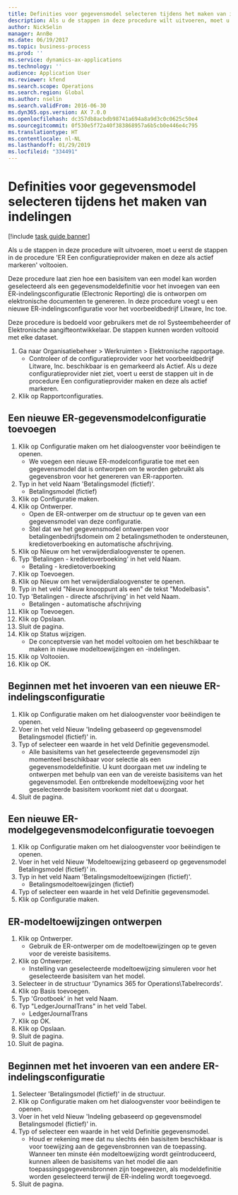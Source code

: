 ```yaml
---
title: Definities voor gegevensmodel selecteren tijdens het maken van indelingen
description: Als u de stappen in deze procedure wilt uitvoeren, moet u eerst de stappen in de procedure 'ER Een configuratieprovider maken en deze als actief markeren' voltooien.
author: NickSelin
manager: AnnBe
ms.date: 06/19/2017
ms.topic: business-process
ms.prod: ''
ms.service: dynamics-ax-applications
ms.technology: ''
audience: Application User
ms.reviewer: kfend
ms.search.scope: Operations
ms.search.region: Global
ms.author: nselin
ms.search.validFrom: 2016-06-30
ms.dyn365.ops.version: AX 7.0.0
ms.openlocfilehash: dc357db8acbdb98741a694a8a9d3c0c0625c50e4
ms.sourcegitcommit: 0f530e5f72a40f383868957a6b5cb0e446e4c795
ms.translationtype: HT
ms.contentlocale: nl-NL
ms.lasthandoff: 01/29/2019
ms.locfileid: "334491"
---
```

# <a name="select-data-model-definitions-when-you-create-formats"></a>Definities voor gegevensmodel selecteren tijdens het maken van indelingen

[!include [task guide banner](../../includes/task-guide-banner.md)]

Als u de stappen in deze procedure wilt uitvoeren, moet u eerst de stappen in de procedure 'ER Een configuratieprovider maken en deze als actief markeren' voltooien. 

Deze procedure laat zien hoe een basisitem van een model kan worden geselecteerd als een gegevensmodeldefinitie voor het invoegen van een ER-indelingsconfiguratie (Electronic Reporting) die is ontworpen om elektronische documenten te genereren. In deze procedure voegt u een nieuwe ER-indelingsconfiguratie voor het voorbeeldbedrijf Litware, Inc toe. 

Deze procedure is bedoeld voor gebruikers met de rol Systeembeheerder of Elektronische aangifteontwikkelaar. De stappen kunnen worden voltooid met elke dataset.

1. Ga naar Organisatiebeheer > Werkruimten > Elektronische rapportage.
    * Controleer of de configuratieprovider voor het voorbeeldbedrijf Litware, Inc. beschikbaar is en gemarkeerd als Actief. Als u deze configuratieprovider niet ziet, voert u eerst de stappen uit in de procedure Een configuratieprovider maken en deze als actief markeren.  
2. Klik op Rapportconfiguraties.

## <a name="add-a-new-er-data-model-configuration"></a>Een nieuwe ER-gegevensmodelconfiguratie toevoegen
1. Klik op Configuratie maken om het dialoogvenster voor beëindigen te openen.
    * We voegen een nieuwe ER-modelconfiguratie toe met een gegevensmodel dat is ontworpen om te worden gebruikt als gegevensbron voor het genereren van ER-rapporten.  
2. Typ in het veld Naam 'Betalingsmodel (fictief)'.
    * Betalingsmodel (fictief)  
3. Klik op Configuratie maken.
4. Klik op Ontwerper.
    * Open de ER-ontwerper om de structuur op te geven van een gegevensmodel van deze configuratie.  
    * Stel dat we het gegevensmodel ontwerpen voor betalingenbedrijfsdomein om 2 betalingsmethoden te ondersteunen, kredietoverboeking en automatische afschrijving.  
5. Klik op Nieuw om het verwijderdialoogvenster te openen.
6. Typ 'Betalingen - kredietoverboeking' in het veld Naam.
    * Betaling - kredietoverboeking  
7. Klik op Toevoegen.
8. Klik op Nieuw om het verwijderdialoogvenster te openen.
9. Typ in het veld "Nieuw knooppunt als een" de tekst "Modelbasis".
10. Typ 'Betalingen - directe afschrijving' in het veld Naam.
    * Betalingen - automatische afschrijving  
11. Klik op Toevoegen.
12. Klik op Opslaan.
13. Sluit de pagina.
14. Klik op Status wijzigen.
    * De conceptversie van het model voltooien om het beschikbaar te maken in nieuwe modeltoewijzingen en -indelingen.  
15. Klik op Voltooien.
16. Klik op OK.

## <a name="start-to-enter-a-new-er-format-configuration"></a>Beginnen met het invoeren van een nieuwe ER-indelingsconfiguratie
1. Klik op Configuratie maken om het dialoogvenster voor beëindigen te openen.
2. Voer in het veld Nieuw 'Indeling gebaseerd op gegevensmodel Betalingsmodel (fictief)' in.
3. Typ of selecteer een waarde in het veld Definitie gegevensmodel.
    * Alle basisitems van het geselecteerde gegevensmodel zijn momenteel beschikbaar voor selectie als een gegevensmodeldefinitie. U kunt doorgaan met uw indeling te ontwerpen met behulp van een van de vereiste basisitems van het gegevensmodel. Een ontbrekende modeltoewijzing voor het geselecteerde basisitem voorkomt niet dat u doorgaat.  
4. Sluit de pagina.

## <a name="add-a-new-er-model-mapping-configuration"></a>Een nieuwe ER-modelgegevensmodelconfiguratie toevoegen
1. Klik op Configuratie maken om het dialoogvenster voor beëindigen te openen.
2. Voer in het veld Nieuw 'Modeltoewijzing gebaseerd op gegevensmodel Betalingsmodel (fictief)' in.
3. Typ in het veld Naam 'Betalingsmodeltoewijzingen (fictief)'.
    * Betalingsmodeltoewijzingen (fictief)  
4. Typ of selecteer een waarde in het veld Definitie gegevensmodel.
5. Klik op Configuratie maken.

## <a name="design-er-model-mappings"></a>ER-modeltoewijzingen ontwerpen
1. Klik op Ontwerper.
    * Gebruik de ER-ontwerper om de modeltoewijzingen op te geven voor de vereiste basisitems.  
2. Klik op Ontwerper.
    * Instelling van geselecteerde modeltoewijzing simuleren voor het geselecteerde basisitem van het model.  
3. Selecteer in de structuur 'Dynamics 365 for Operations\Tabelrecords'.
4. Klik op Basis toevoegen.
5. Typ 'Grootboek' in het veld Naam.
6. Typ "LedgerJournalTrans" in het veld Tabel.
    * LedgerJournalTrans  
7. Klik op OK.
8. Klik op Opslaan.
9. Sluit de pagina.
10. Sluit de pagina.

## <a name="start-to-enter-another-new-er-format-configuration"></a>Beginnen met het invoeren van een andere ER-indelingsconfiguratie
1. Selecteer 'Betalingsmodel (fictief)' in de structuur.
2. Klik op Configuratie maken om het dialoogvenster voor beëindigen te openen.
3. Voer in het veld Nieuw 'Indeling gebaseerd op gegevensmodel Betalingsmodel (fictief)' in.
4. Typ of selecteer een waarde in het veld Definitie gegevensmodel.
    * Houd er rekening mee dat nu slechts één basisitem beschikbaar is voor toewijzing aan de gegevensbronnen van de toepassing. Wanneer ten minste één modeltoewijzing wordt geïntroduceerd, kunnen alleen de basisitems van het model die aan toepassingsgegevensbronnen zijn toegewezen, als modeldefinitie worden geselecteerd terwijl de ER-indeling wordt toegevoegd.   
5. Sluit de pagina.

